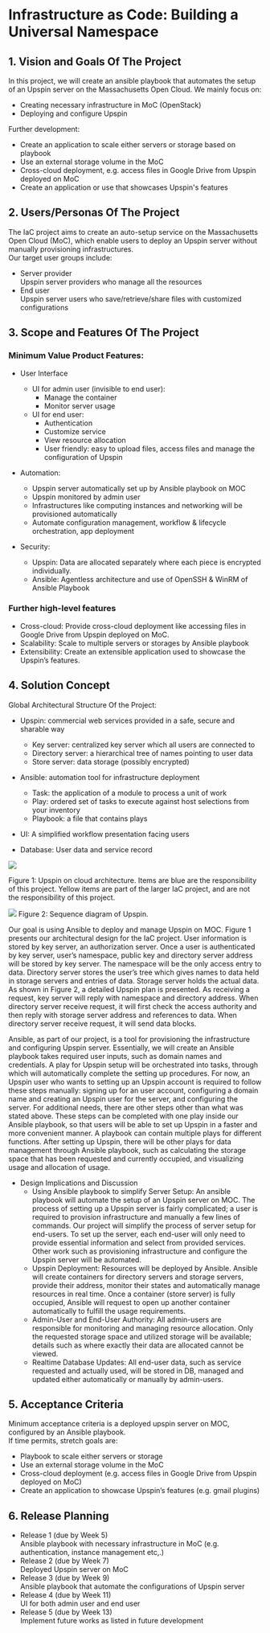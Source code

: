 # Infrastructure as Code: Building a Universal Namespace

## 1. Vision and Goals Of The Project

In this project, we will create an ansible playbook that automates the setup of an Upspin server on the Massachusetts Open Cloud. We mainly focus on:
* Creating necessary infrastructure in MoC (OpenStack)
* Deploying and configure Upspin

Further development:
* Create an application to scale either servers or storage based on playbook
* Use an external storage volume in the MoC
* Cross-cloud deployment, e.g. access files in Google Drive from Upspin deployed on MoC
* Create an application or use that showcases Upspin's features 

## 2. Users/Personas Of The Project

The IaC project aims to create an auto-setup service on the Massachusetts Open Cloud (MoC), which enable users to deploy an Upspin server without manually provisioning infrastructures.   
Our target user groups include:
* Server provider   
  Upspin server providers who manage all the resources
* End user   
  Upspin server users who save/retrieve/share files with customized configurations

## 3. Scope and Features Of The Project

### Minimum Value Product Features:
* User Interface
    + UI for admin user (invisible to end user):
        + Manage the container
        + Monitor server usage
    + UI for end user:
        + Authentication
        + Customize service 
        + View resource allocation
        + User friendly: easy to upload files, access files and manage the configuration of Upspin

* Automation: 
     + Upspin server automatically set up by Ansible playbook on MOC
     + Upspin monitored by admin user
     + Infrastructures like computing instances and networking will be provisioned automatically
     + Automate configuration management, workflow & lifecycle orchestration, app deployment

* Security: 
     + Upspin: Data are allocated separately where each piece is encrypted individually.     
     + Ansible: Agentless architecture and use of OpenSSH & WinRM of Ansible Playbook

### Further high-level features
* Cross-cloud: 
Provide cross-cloud deployment like accessing files in Google Drive from Upspin deployed on MoC.
* Scalability: 
Scale to multiple servers or storages by Ansible playbook
* Extensibility: 
Create an extensible application used to showcase the Upspin’s features.


## 4. Solution Concept
Global Architectural Structure Of the Project:

* Upspin: commercial web services provided in a safe, secure and sharable way
  - Key server: centralized key server which all users are connected to 
  - Directory server: a hierarchical tree of names pointing to user data
  - Store server: data storage (possibly encrypted)

* Ansible: automation tool for infrastructure deployment
  - Task: the application of a module to process a unit of work
  - Play: ordered set of tasks to execute against host selections from your inventory
  - Playbook: a file that contains plays
 
* UI: A simplified workflow presentation facing users

* Database: User data and service record

![](https://github.com/BU-CLOUD-S20/Infrastructure-as-Code-Building-a-Universal-Namespace/blob/master/doc/Structure%20Diagram.png)

Figure 1: Upspin on cloud architecture. Items are blue are the responsibility of this project. Yellow items are part of the larger IaC project, and are not the responsibility of this project.

![](https://github.com/BU-CLOUD-S20/Infrastructure-as-Code-Building-a-Universal-Namespace/blob/master/doc/Sequence%20Diagram.png)
Figure 2: Sequence diagram of Upspin. 

Our goal is using Ansible to deploy and manage Upspin on MOC. Figure 1 presents our architectural design for the IaC project. User information is stored by key server, an authorization server. Once a user is authenticated by key server, user’s namespace, public key and directory server address will be stored by key server. The namespace will be the only access entry to data. Directory server stores the user’s tree which gives names to data held in storage servers and entries of data. Storage server holds the actual data. As shown in Figure 2, a detailed Upspin plan is presented. As receiving a request, key server will reply with namespace and directory address. When directory server receive request, it will first check the access authority and then reply with storage server address and references to data. When directory server receive request, it will send data blocks. 

Ansible, as part of our project, is a tool for provisioning the infrastructure and configuring Upspin server. Essentially, we will create an Ansible playbook takes required user inputs, such as domain names and credentials. A play for Upspin setup will be orchestrated into tasks, through which will automatically complete the setting up procedures. For now, an Upspin user who wants to setting up an Upspin account is required to follow these steps manually: signing up for an user account, configuring a domain name and creating an Upspin user for the server, and configuring the server. For additional needs, there are other steps other than what was stated above. These steps can be completed with one play inside our Ansible playbook, so that users will be able to set up Upspin in a faster and more convenient manner. A playbook can contain multiple plays for different functions. After setting up Upspin, there will be other plays for data management through Ansible playbook, such as calculating the storage space that has been requested and currently occupied, and visualizing usage and allocation of usage.

* Design Implications and Discussion
  - Using Ansible playbook to simplify Server Setup: An ansible playbook will automate the setup of an Upspin server on MOC. The process of setting up a Upspin server is fairly complicated; a user is required to provision infrastructure and manually a few lines of commands. Our project will simplify the process of server setup for end-users. To set up the server, each end-user will only need to provide essential information and select from provided services. Other work such as provisioning infrastructure and configure the Upspin server will be automated.
  - Upspin Deployment: Resources will be deployed by Ansible. Ansible will create containers for directory servers and storage servers, provide their address, monitor their states and automatically manage resources in real time. Once a container (store server) is fully occupied, Ansible will request to open up another container automatically to fulfill the usage requirements.
  - Admin-User and End-User Authority: All admin-users are responsible for monitoring and managing resource allocation. Only the requested storage space and utilized storage will be available; details such as where exactly their data are allocated cannot be viewed. 
  - Realtime Database Updates: All end-user data, such as service requested and actually used, will be stored in DB, managed and updated either automatically or manually by admin-users.

## 5. Acceptance Criteria
Minimum acceptance criteria is a deployed upspin server on MOC, configured by an Ansible playbook.   
If time permits, stretch goals are:

* Playbook to scale either servers or storage
* Use an external storage volume in the MoC
* Cross-cloud deployment (e.g. access files in Google Drive from Upspin deployed on MoC)
* Create an application to showcase Upspin’s features (e.g. gmail plugins)

## 6. Release Planning
* Release 1 (due by Week 5)   
  Ansible playbook with necessary infrastructure in MoC (e.g. authentication, instance management etc,.)
* Release 2 (due by Week 7)   
  Deployed Upspin server on MoC
* Release 3 (due by Week 9)   
  Ansible playbook that automate the configurations of Upspin server
* Release 4 (due by Week 11)   
  UI for both admin user and end user
* Release 5 (due by Week 13)   
  Implement future works as listed in future development
